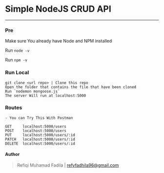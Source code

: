 # Simple NodeJS CRUD API
---
### Pre
  Make sure You already have Node and NPM installed


Run `node -v`

Run `npm -v`

### Run Local

    git clone <url repo> | Clone this repo
    Open the folder that contains the file that have been cloned
    Run `nodemon mongoose.js`
    The server Will run at localhost:5000
### Routes
    - You can Try This With Postman

    GET     localhost:5000/users
    POST    localhost:5000/users
    PUT     localhost:5000/users/:id
    PATCH   localhost:5000/users/:id
    DELETE  localhost:5000/users/:id

#### Author
> Refiqi Muhamad Fadila | refyfadhila96@gmail.com
